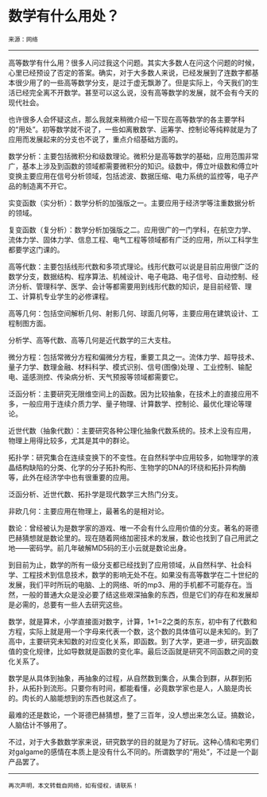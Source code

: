 

数学有什么用处？
============


	来源：网络

***

高等数学有什么用？很多人问过我这个问题。其实大多数人在问这个问题的时候，心里已经预设了否定的答案。确实，对于大多数人来说，已经发展到了连数字都基本很少用了的一些高等数学分支，是过于虚无飘渺了。但是实际上，今天我们的生活已经完全离不开数学。甚至可以这么说，没有高等数学的发展，就不会有今天的现代社会。

也许很多人会怀疑这点，那么我就来稍微介绍一下现在高等数学的各主要学科的“用处”。初等数学就不说了，一些如离散数学、运筹学、控制论等纯粹就是为了应用而发展起来的分支也不说了，重点介绍基础方面的。


<span class="blueJK">数学分析：</span>主要包括微积分和级数理论。微积分是高等数学的基础，应用范围非常广，基本上涉及到函数的领域都需要微积分的知识。级数中，傅立叶级数和傅立叶变换主要应用在信号分析领域，包括滤波、数据压缩、电力系统的监控等，电子产品的制造离不开它。

<span class="blueJK">实变函数（实分析）：</span>数学分析的加强版之一。主要应用于经济学等注重数据分析的领域。

<span class="blueJK">复变函数（复分析）：</span>数学分析加强版之二。应用很广的一门学科，在航空力学、流体力学、固体力学、信息工程、电气工程等领域都有广泛的应用，所以工科学生都要学这门课的。

<span class="blueJK">高等代数：</span>主要包括线形代数和多项式理论。线形代数可以说是目前应用很广泛的数学分支，数据结构、程序算法、机械设计、电子电路、电子信号、自动控制、经济分析、管理科学、医学、会计等都需要用到线形代数的知识，是目前经管、理工、计算机专业学生的必修课程。

<span class="blueJK">高等几何：</span>包括空间解析几何、射影几何、球面几何等，主要应用在建筑设计、工程制图方面。

<span class="blueJK">分析学、高等代数、高等几何是近代数学的三大支柱。</span>

<span class="blueJK">微分方程：</span>包括常微分方程和偏微分方程，重要工具之一。流体力学、超导技术、量子力学、数理金融、材料科学、模式识别、信号(图像)处理 、工业控制、输配电、遥感测控、传染病分析、天气预报等领域都需要它。

<span class="blueJK">泛函分析：</span>主要研究无限维空间上的函数。因为比较抽象，在技术上的直接应用不多，一般应用于连续介质力学、量子物理、计算数学、控制论、最优化理论等理论。

<span class="blueJK">近世代数（抽象代数）：</span>主要研究各种公理化抽象代数系统的。技术上没有应用，物理上用得比较多，尤其是其中的群论。

<span class="blueJK">拓扑学：</span>研究集合在连续变换下的不变性。在自然科学中应用较多，如物理学的液晶结构缺陷的分类、化学的分子拓扑构形、生物学的DNA的环绕和拓扑异构酶等，此外在经济学中也有很重要的应用。

 泛函分析、近世代数、拓扑学是现代数学三大热门分支。

<span class="blueJK">非欧几何：</span>主要应用在物理上，最著名的是相对论。

<span class="blueJK">数论：</span>曾经被认为是数学家的游戏、唯一不会有什么应用价值的分支。著名的哥德巴赫猜想就是数论里的。现在随着网络加密技术的发展，数论也找到了自己用武之地——密码学。前几年破解MD5码的王小云就是数论出身。

到目前为止，数学的所有一级分支都已经找到了应用领域，从自然科学、社会科学、工程技术到信息技术，数学的影响无处不在。如果没有高等数学在二十世纪的发展，我们平时所玩的电脑、上的网络、听的mp3、用的手机都不可能存在。当然，一般的普通大众是没必要了结这些艰深抽象的东西，但是它们的存在和发展却是必需的，总要有一些人去研究这些。

数学，就是算术，小学直接面对数字，计算，1+1=2之类的东东，初中有了代数和方程，实际上就是用一个字母来代表一个数，这个数的具体值可以是未知的。到了高中，主要研究未知数的对应变化关系，即函数。到了大学，更进一步，研究函数值的变化规律，比如导数就是函数的变化率。最后泛函就是研究不同函数之间的变化关系了。

数学是从具体到抽象，再抽象的过程，从自然数到集合，从集合到群，从群到拓扑，从拓扑到流形。只要你有时间，都能看懂，必竟数学家也是人，人脑是肉长的。肉长的人脑能想到的东西也就这点了。

最难的还是数论，一个哥德巴赫猜想，整了三百年，没人想出来怎么证。搞数论，人脑估计不够用了。

不过，对于大多数数学家来说，研究数学的目的就是为了好玩。这种心情和宅男们对galgame的感情在本质上是没有什么不同的。所谓数学的“用处”，不过是一个副产品罢了。


***

	再次声明，本文转载自网络，如有侵权，请联系！